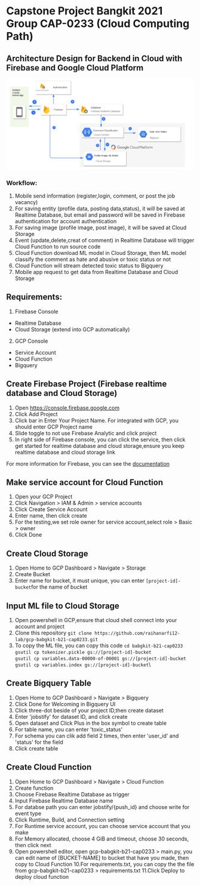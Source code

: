 # Capstone Project Bangkit 2021 Group CAP-0233 (Cloud Computing Path)
## Architecture Design for Backend in Cloud with Firebase and Google Cloud Platform
![alt txt](https://github.com/raihanarfi12-lab/gcp-babgkit-b21-cap0233/blob/main/architecture.png)
### Workflow:
1. Mobile send information (register,login, comment, or post the job vacancy)
2. For saving entity (profile data, posting data,status), it will be saved at Realtime Database, but email and password will be saved in Firebase authentication for account authentication 
3. For saving image (profile image, post image), it will be saved at Cloud Storage
4. Event (update,delete,creat of comment) in Realtime Database will trigger Cloud Function to run source code
5. Cloud Function download ML model in Cloud Storage, then ML model classify the comment as hate and abusive or toxic status or not
6. Cloud Function will stream detected toxic status to Bigquery 
7. Mobile app request to get data from Realtime Database and Cloud Storage

## Requirements:
1. Firebase Console
- Realtime Database
- Cloud Storage (extend into GCP automatically)
2. GCP Console
- Service Account
- Cloud Function
- Bigquery

## Create Firebase Project (Firebase realtime database and Cloud Storage)
1. Open https://console.firebase.google.com
2. Click Add Project
3. Click bar in Enter Your Project Name. For integrated with GCP, you should enter GCP Project name
4. Slide toggle to not use Firebase Analytic and click project
5. In right side of Firebase console, you can click the service, then click get started for realtime database and cloud storage,ensure you keep realtime database and cloud storage link

For more information for Firebase, you can see the [documentation](https://firebase.google.com/docs)

## Make service account for Cloud Function
1. Open your GCP Project
2. Click Navigation > IAM & Admin > service accounts
3. Click Create Service Account
4. Enter name, then click create
5. For the testing,we set role owner for service account,select role > Basic > owner
6. Click Done

## Create Cloud Storage
1. Open Home to GCP Dashboard > Navigate > Storage
2. Create Bucket
3. Enter name for bucket, it must unique, you can enter `[project-id]-bucket`for the name of bucket

## Input ML file to Cloud Storage
1. Open powershell in GCP,ensure that cloud shell connect into your account and project
2. Clone this repository `git clone https://github.com/raihanarfi12-lab/gcp-babgkit-b21-cap0233.git`
3. To copy the ML file, you can copy this code
`cd babgkit-b21-cap0233`\
`gsutil cp tokenizer.pickle gs://[project-id]-bucket`\
`gsutil cp variables.data-00000-of-00001 gs://[project-id]-bucket`\
`gsutil cp variables.index gs://[project-id]-bucket`\

## Create Bigquery Table
1. Open Home to GCP Dashboard > Navigate > Bigquery
2. Click Done for Welcoming in Bigquery UI
3. Click three-dot beside of your project ID,then create dataset
4. Enter 'jobstify' for dataset ID, and click create
5. Open dataset and Click Plus in the box symbol to create table
6. For table name, you can enter 'toxic_status'
7. For schema you can clik add field 2 times, then enter 'user_id' and 'status' for the field
8. Click create table 

## Create Cloud Function
1. Open Home to GCP Dashboard > Navigate > Cloud Function
2. Create function
3. Choose Firebase Realtime Database as trigger
4. Input Firebase Realtime Database name
5. For databse path you can enter jobstify/{push_id} and choose write for event type
6. Click Runtime, Build, and Connection setting
7. For Runtime service account, you can choose service account that you make
8. For Memory allocated, choose 4 GiB and timeout, choose 30 seconds, then click next
9. Open powershell editor, open gcp-babgkit-b21-cap0233 > main.py, you can edit name of [BUCKET-NAME] to bucket that have you made, then copy to Cloud Function
10.For requirements.txt, you can copy the the file from gcp-babgkit-b21-cap0233 > requirements.txt
11.Click Deploy to deploy cloud function 


